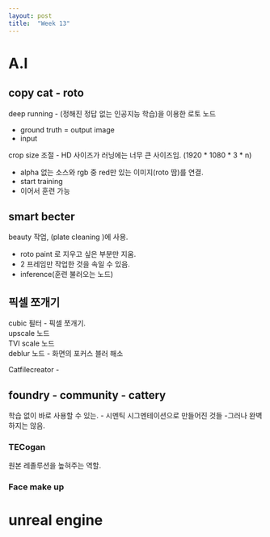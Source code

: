 ```yaml
---
layout: post
title:  "Week 13"
---
```


# A.I 

## copy cat - roto
deep running - (정해진 정답 없는 인공지능 학습)을 이용한 로토 노드  

- ground truth = output image
- input 

crop size 조절 - HD 사이즈가 러닝에는 너무 큰 사이즈임. (1920 * 1080 * 3 * n)  


- alpha 없는 소스와 rgb 중 red만 있는 이미지(roto 땀)를 연결.
- start training 
- 이어서 훈련 가능


## smart becter
beauty 작업, (plate cleaning )에 사용.   

- roto paint 로 지우고 싶은 부분만 지움.
- 2 프레임만 작업한 것을 속일 수 있음.
- inference(훈련 불러오는 노드)

## 픽셀 쪼개기  

cubic 필터 - 픽셀 쪼개기.   
upscale 노드   
TVI scale 노드   
deblur 노드 - 화면의 포커스 블러 해소  

Catfilecreator -

## foundry - community - cattery 

학습 없이 바로 사용할 수 있는. - 시멘틱 시그멘테이션으로 만들어진 것들 -그러나 완벽하지는 않음.

### TECogan 
원본 레졸루션을 높혀주는 역할.

### Face make up



# unreal engine

##
